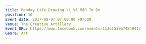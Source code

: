 ```yaml
---
title: Monday Life Drawing \\ Vẽ Mẫu Tự Do
position: 10
Event date: 2017-08-07 07:00:00 +07:00
Venue: The Creative Artillery
Event URL: https://www.facebook.com/events/1126153967484941/
Genre: Art
---
```


